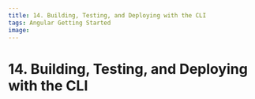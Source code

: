 ```yaml
---
title: 14. Building, Testing, and Deploying with the CLI
tags: Angular Getting Started
image:
---
```


# 14. Building, Testing, and Deploying with the CLI
